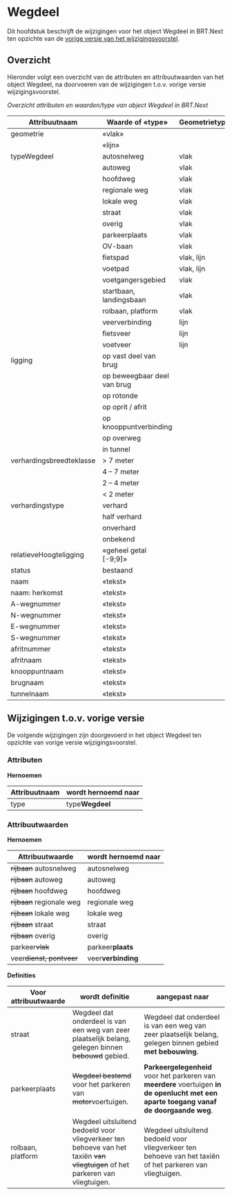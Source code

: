 Wegdeel
=======

Dit hoofdstuk beschrijft de wijzigingen voor het object Wegdeel in BRT.Next ten
opzichte van de [vorige versie van het
wijzigingsvoorstel](https://docs.geostandaarden.nl/brtnext/cv-im-brtnext-20221104/#wegdeel).

Overzicht
---------

Hieronder volgt een overzicht van de attributen en attribuutwaarden van het
object Wegdeel, na doorvoeren van de wijzigingen t.o.v. vorige versie
wijzigingsvoorstel.

*Overzicht attributen en waarden/type van object Wegdeel in BRT.Next*

| Attribuutnaam            | Waarde of «type»            | Geometrietype | Kardinaliteit |
|--------------------------|-----------------------------|---------------|---------------|
| geometrie                | «vlak»                      |               | 1 -1          |
|                          | «lijn»                      |               |               |
| typeWegdeel              | autosnelweg                 | vlak          | 1..n          |
|                          | autoweg                     | vlak          |               |
|                          | hoofdweg                    | vlak          |               |
|                          | regionale weg               | vlak          |               |
|                          | lokale weg                  | vlak          |               |
|                          | straat                      | vlak          |               |
|                          | overig                      | vlak          |               |
|                          | parkeerplaats               | vlak          |               |
|                          | OV-baan                     | vlak          |               |
|                          | fietspad                    | vlak, lijn    |               |
|                          | voetpad                     | vlak, lijn    |               |
|                          | voetgangersgebied           | vlak          |               |
|                          | startbaan, landingsbaan     | vlak          |               |
|                          | rolbaan, platform           | vlak          |               |
|                          | veerverbinding              | lijn          |               |
|                          | fietsveer                   | lijn          |               |
|                          | voetveer                    | lijn          |               |
| ligging                  | op vast deel van brug       |               | 0..n          |
|                          | op beweegbaar deel van brug |               |               |
|                          | op rotonde                  |               |               |
|                          | op oprit / afrit            |               |               |
|                          | op knooppuntverbinding      |               |               |
|                          | op overweg                  |               |               |
|                          | in tunnel                   |               |               |
| verhardingsbreedteklasse | \> 7 meter                  |               |               |
|                          | 4 – 7 meter                 |               |               |
|                          | 2 – 4 meter                 |               |               |
|                          | \< 2 meter                  |               |               |
| verhardingstype          | verhard                     |               | 1-1           |
|                          | half verhard                |               |               |
|                          | onverhard                   |               |               |
|                          | onbekend                    |               |               |
| relatieveHoogteligging   | «geheel getal [-9;9]»       |               | 1-1           |
| status                   | bestaand                    |               | 1-1           |
| naam                     | «tekst»                     |               | 0..n          |
| naam: herkomst           | «tekst»                     |               | 0..n          |
| A-wegnummer              | «tekst»                     |               | 0..n          |
| N-wegnummer              | «tekst»                     |               | 0..n          |
| E-wegnummer              | «tekst»                     |               | 0..n          |
| S-wegnummer              | «tekst»                     |               | 0..n          |
| afritnummer              | «tekst»                     |               | 0..1          |
| afritnaam                | «tekst»                     |               | 0..1          |
| knooppuntnaam            | «tekst»                     |               | 0..1          |
| brugnaam                 | «tekst»                     |               | 0..1          |
| tunnelnaam               | «tekst»                     |               | 0..1          |

Wijzigingen t.o.v. vorige versie 
--------------------------------

De volgende wijzigingen zijn doorgevoerd in het object Wegdeel ten opzichte van
vorige versie wijzigingsvoorstel.

### Attributen

**Hernoemen**

| Attribuutnaam                | wordt hernoemd naar          |
|------------------------------|------------------------------|
| type                         | type**Wegdeel**              |

### Attribuutwaarden

**Hernoemen**

| Attribuutwaarde               | wordt hernoemd naar |
|-------------------------------|---------------------|
| ~~rijbaan~~ autosnelweg       | autosnelweg         |
| ~~rijbaan~~ autoweg           | autoweg             |
| ~~rijbaan~~ hoofdweg          | hoofdweg            |
| ~~rijbaan~~ regionale weg     | regionale weg       |
| ~~rijbaan~~ lokale weg        | lokale weg          |
| ~~rijbaan~~ straat            | straat              |
| ~~rijbaan~~ overig            | overig              |
| parkeer~~vlak~~               | parkeer**plaats**   |
| veer~~dienst, pontveer~~      | veer**verbinding**  |

**Definities**

| Voor attribuutwaarde | wordt definitie                                                                                                                   | aangepast naar                                                                                                                           |
|----------------------|-----------------------------------------------------------------------------------------------------------------------------------|------------------------------------------------------------------------------------------------------------------------------------------|
| straat               | Wegdeel dat onderdeel is van een weg van zeer plaatselijk belang, gelegen binnen ~~bebouwd~~ gebied.                          | Wegdeel dat onderdeel is van een weg van zeer plaatselijk belang, gelegen binnen gebied **met bebouwing**.                               |
| parkeerplaats        | ~~Wegdeel bestemd~~ voor het parkeren van ~~motor~~voertuigen.                                                            | **Parkeergelegenheid** voor het parkeren van **meerdere** voertuigen **in de openlucht met een aparte toegang vanaf de doorgaande weg**. |
| rolbaan, platform    | Wegdeel uitsluitend bedoeld voor vliegverkeer ten behoeve van het taxiën ~~van vliegtuigen~~ of het parkeren van vliegtuigen. | Wegdeel uitsluitend bedoeld voor vliegverkeer ten behoeve van het taxiën of het parkeren van vliegtuigen.                                |
